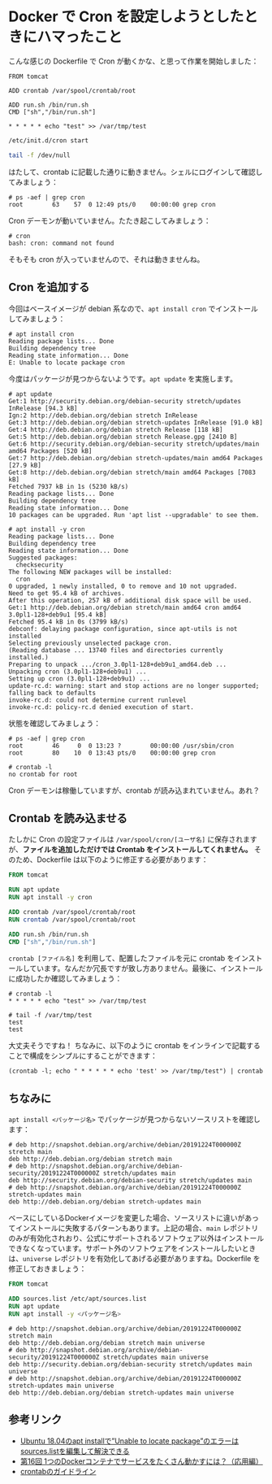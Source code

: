 # Docker で Cron を設定しようとしたときにハマったこと

こんな感じの Dockerfile で Cron が動くかな、と思って作業を開始しました：

```Dockerfile:Dockerfile
FROM tomcat

ADD crontab /var/spool/crontab/root

ADD run.sh /bin/run.sh
CMD ["sh","/bin/run.sh"]
```

```crontab:crontab
* * * * * echo "test" >> /var/tmp/test
```

```run.sh
/etc/init.d/cron start

tail -f /dev/null
```

はたして、crontab に記載した通りに動きません。シェルにログインして確認してみましょう：

```shell
# ps -aef | grep cron
root        63    57  0 12:49 pts/0    00:00:00 grep cron
```

Cron デーモンが動いていません。たたき起こしてみましょう：

```shell
# cron
bash: cron: command not found
```

そもそも cron が入っていませんので、それは動きませんね。

## Cron を追加する

今回はベースイメージが debian 系なので、`apt install cron` でインストールしてみましょう：

```shell
# apt install cron
Reading package lists... Done
Building dependency tree
Reading state information... Done
E: Unable to locate package cron
```

今度はパッケージが見つからないようです。`apt update` を実施します。

```shell
# apt update
Get:1 http://security.debian.org/debian-security stretch/updates InRelease [94.3 kB]
Ign:2 http://deb.debian.org/debian stretch InRelease
Get:3 http://deb.debian.org/debian stretch-updates InRelease [91.0 kB]
Get:4 http://deb.debian.org/debian stretch Release [118 kB]
Get:5 http://deb.debian.org/debian stretch Release.gpg [2410 B]
Get:6 http://security.debian.org/debian-security stretch/updates/main amd64 Packages [520 kB]
Get:7 http://deb.debian.org/debian stretch-updates/main amd64 Packages [27.9 kB]
Get:8 http://deb.debian.org/debian stretch/main amd64 Packages [7083 kB]
Fetched 7937 kB in 1s (5230 kB/s)
Reading package lists... Done
Building dependency tree
Reading state information... Done
10 packages can be upgraded. Run 'apt list --upgradable' to see them.

# apt install -y cron
Reading package lists... Done
Building dependency tree
Reading state information... Done
Suggested packages:
  checksecurity
The following NEW packages will be installed:
  cron
0 upgraded, 1 newly installed, 0 to remove and 10 not upgraded.
Need to get 95.4 kB of archives.
After this operation, 257 kB of additional disk space will be used.
Get:1 http://deb.debian.org/debian stretch/main amd64 cron amd64 3.0pl1-128+deb9u1 [95.4 kB]
Fetched 95.4 kB in 0s (3799 kB/s)
debconf: delaying package configuration, since apt-utils is not installed
Selecting previously unselected package cron.
(Reading database ... 13740 files and directories currently installed.)
Preparing to unpack .../cron_3.0pl1-128+deb9u1_amd64.deb ...
Unpacking cron (3.0pl1-128+deb9u1) ...
Setting up cron (3.0pl1-128+deb9u1) ...
update-rc.d: warning: start and stop actions are no longer supported; falling back to defaults
invoke-rc.d: could not determine current runlevel
invoke-rc.d: policy-rc.d denied execution of start.
```

状態を確認してみましょう：

```shell
# ps -aef | grep cron
root        46     0  0 13:23 ?        00:00:00 /usr/sbin/cron
root        80    10  0 13:43 pts/0    00:00:00 grep cron

# crontab -l
no crontab for root
```

Cron デーモンは稼働していますが、crontab が読み込まれていません。あれ？

## Crontab を読み込ませる

たしかに Cron の設定ファイルは `/var/spool/cron/[ユーザ名]` に保存されますが、**ファイルを追加しただけでは Crontab をインストールしてくれません。** そのため、Dockerfile は以下のように修正する必要があります：

```Dockerfile
FROM tomcat

RUN apt update
RUN apt install -y cron

ADD crontab /var/spool/crontab/root
RUN crontab /var/spool/crontab/root

ADD run.sh /bin/run.sh
CMD ["sh","/bin/run.sh"]
```

`crontab [ファイル名]` を利用して、配置したファイルを元に crontab をインストールしています。なんだか冗長ですが致し方ありません。最後に、インストールに成功したか確認してみましょう：

```shell
# crontab -l
* * * * * echo "test" >> /var/tmp/test

# tail -f /var/tmp/test
test
test

```

大丈夫そうですね！ ちなみに、以下のように crontab をインラインで記載することで構成をシンプルにすることができます：

```shell
(crontab -l; echo " * * * * * echo 'test' >> /var/tmp/test") | crontab
```

## ちなみに

`apt install <パッケージ名>` でパッケージが見つからないソースリストを確認します：

```/etc/apt/sources.list
# deb http://snapshot.debian.org/archive/debian/20191224T000000Z stretch main
deb http://deb.debian.org/debian stretch main
# deb http://snapshot.debian.org/archive/debian-security/20191224T000000Z stretch/updates main
deb http://security.debian.org/debian-security stretch/updates main
# deb http://snapshot.debian.org/archive/debian/20191224T000000Z stretch-updates main
deb http://deb.debian.org/debian stretch-updates main
```

ベースにしているDockerイメージを変更した場合、ソースリストに違いがあってインストールに失敗するパターンもあります。上記の場合、`main` レポジトリのみが有効化されおり、公式にサポートされるソフトウェア以外はインストールできなくなっています。サポート外のソフトウェアをインストールしたいときは、`universe` レポジトリを有効化してあげる必要がありますね。Dockerfile を修正しておきましょう：

```Dockerfile
FROM tomcat

ADD sources.list /etc/apt/sources.list
RUN apt update
RUN apt install -y <パッケージ名>
```

```sources.list
# deb http://snapshot.debian.org/archive/debian/20191224T000000Z stretch main
deb http://deb.debian.org/debian stretch main universe
# deb http://snapshot.debian.org/archive/debian-security/20191224T000000Z stretch/updates main universe
deb http://security.debian.org/debian-security stretch/updates main universe
# deb http://snapshot.debian.org/archive/debian/20191224T000000Z stretch-updates main universe
deb http://deb.debian.org/debian stretch-updates main universe
```

## 参考リンク

* [Ubuntu 18.04のapt installで”Unable to locate package”のエラーはsources.listを編集して解決できる](https://tech.sairilab.com/2018/09/post-171/)
* [第16回 1つのDockerコンテナでサービスをたくさん動かすには？（応用編）](https://www.itmedia.co.jp/enterprise/articles/1602/17/news004.html)
* [crontabのガイドライン](https://qiita.com/onomame/items/71646c5517a39bcd01cc)
